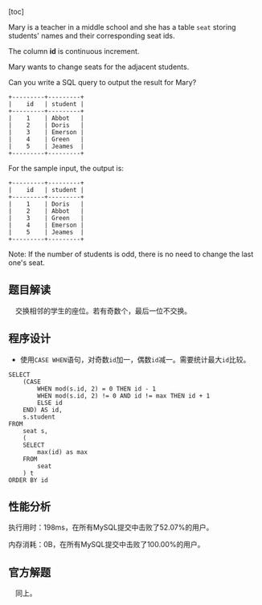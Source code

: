 [toc]

Mary is a teacher in a middle school and she has a table `seat` storing students' names and their corresponding seat ids.

The column **id** is continuous increment.


Mary wants to change seats for the adjacent students.


Can you write a SQL query to output the result for Mary?

```
+---------+---------+
|    id   | student |
+---------+---------+
|    1    | Abbot   |
|    2    | Doris   |
|    3    | Emerson |
|    4    | Green   |
|    5    | Jeames  |
+---------+---------+
```

For the sample input, the output is:

```
+---------+---------+
|    id   | student |
+---------+---------+
|    1    | Doris   |
|    2    | Abbot   |
|    3    | Green   |
|    4    | Emerson |
|    5    | Jeames  |
+---------+---------+
```



Note:
If the number of students is odd, there is no need to change the last one's seat.



## 题目解读

&emsp;交换相邻的学生的座位。若有奇数个，最后一位不交换。

## 程序设计

* 使用`CASE WHEN`语句，对奇数`id`加一，偶数`id`减一。需要统计最大`id`比较。

```mysql
SELECT 
    (CASE 
        WHEN mod(s.id, 2) = 0 THEN id - 1
        WHEN mod(s.id, 2) != 0 AND id != max THEN id + 1 
        ELSE id 
    END) AS id,
    s.student
FROM
    seat s,
    (
    SELECT 
        max(id) as max
    FROM 
        seat 
    ) t
ORDER BY id
```

## 性能分析

执行用时：198ms，在所有MySQL提交中击败了52.07%的用户。

内存消耗：0B，在所有MySQL提交中击败了100.00%的用户。

## 官方解题

&emsp;同上。